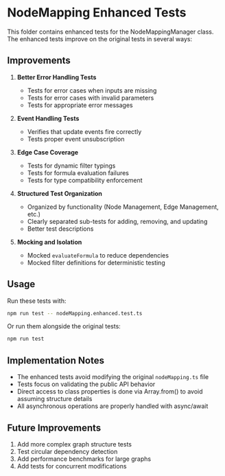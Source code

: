 # NodeMapping Enhanced Tests

This folder contains enhanced tests for the NodeMappingManager class. The enhanced tests improve on the original tests in several ways:

## Improvements

1. **Better Error Handling Tests**
   - Tests for error cases when inputs are missing
   - Tests for error cases with invalid parameters
   - Tests for appropriate error messages

2. **Event Handling Tests**
   - Verifies that update events fire correctly
   - Tests proper event unsubscription

3. **Edge Case Coverage**
   - Tests for dynamic filter typings
   - Tests for formula evaluation failures
   - Tests for type compatibility enforcement

4. **Structured Test Organization**
   - Organized by functionality (Node Management, Edge Management, etc.)
   - Clearly separated sub-tests for adding, removing, and updating
   - Better test descriptions

5. **Mocking and Isolation**
   - Mocked `evaluateFormula` to reduce dependencies
   - Mocked filter definitions for deterministic testing

## Usage

Run these tests with:

```bash
npm run test -- nodeMapping.enhanced.test.ts
```

Or run them alongside the original tests:

```bash
npm run test
```

## Implementation Notes

- The enhanced tests avoid modifying the original `nodeMapping.ts` file
- Tests focus on validating the public API behavior
- Direct access to class properties is done via Array.from() to avoid assuming structure details
- All asynchronous operations are properly handled with async/await

## Future Improvements

1. Add more complex graph structure tests
2. Test circular dependency detection
3. Add performance benchmarks for large graphs
4. Add tests for concurrent modifications 